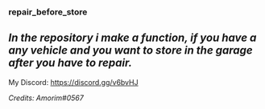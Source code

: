 ### repair_before_store ###

## *In the repository i make a function, if you have a any vehicle and you want to store in the garage after you have to repair.* ##


My Discord: https://discord.gg/v6bvHJ

_*Credits: Amorim#0567*_
